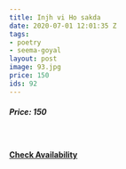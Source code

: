 ```yaml
---
title: Injh vi Ho sakda
date: 2020-07-01 12:01:35 Z
tags:
- poetry
- seema-goyal
layout: post
image: 93.jpg
price: 150
ids: 92
---
```


<h5>Price: 150</h5><br>


<h4><a class="add-cart cart1" href="{{ site.baseurl }}/books#92"><b>Check Availability</b></a></h4>

<body>
 <script src="{{ site.baseurl }}/js/main.js"></script>
 </body>